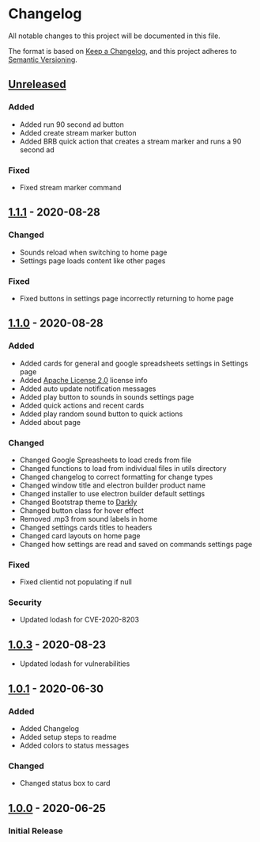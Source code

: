 # Changelog
All notable changes to this project will be documented in this file.

The format is based on [Keep a Changelog](https://keepachangelog.com/en/1.0.0/),
and this project adheres to [Semantic Versioning](https://semver.org/spec/v2.0.0.html).

## [Unreleased]
<!-- _No unreleased changes_

## [1.2.0] - 2020-08-31 -->
### Added 
- Added run 90 second ad button
- Added create stream marker button
- Added BRB quick action that creates a stream marker and runs a 90 second ad 

### Fixed
- Fixed stream marker command 

## [1.1.1] - 2020-08-28
### Changed
- Sounds reload when switching to home page
- Settings page loads content like other pages 

### Fixed
- Fixed buttons in settings page incorrectly returning to home page 

## [1.1.0] - 2020-08-28
### Added
- Added cards for general and google spreadsheets settings in Settings page
- Added [Apache License 2.0](https://choosealicense.com/licenses/apache-2.0/) license info
- Added auto update notification messages
- Added play button to sounds in sounds settings page
- Added quick actions and recent cards
- Added play random sound button to quick actions
- Added about page

### Changed
- Changed Google Spreasheets to load creds from file
- Changed functions to load from individual files in utils directory
- Changed changelog to correct formatting for change types 
- Changed window title and electron builder product name
- Changed installer to use electron builder default settings
- Changed Bootstrap theme to [Darkly](https://bootswatch.com/darkly/) 
- Changed button class for hover effect
- Removed .mp3 from sound labels in home
- Changed settings cards titles to headers
- Changed card layouts on home page
- Changed how settings are read and saved on commands settings page

### Fixed
- Fixed clientid not populating if null

### Security
- Updated lodash for CVE-2020-8203

## [1.0.3] - 2020-08-23
- Updated lodash for vulnerabilities

## [1.0.1] - 2020-06-30
### Added
- Added Changelog
- Added setup steps to readme
- Added colors to status messages

### Changed
- Changed status box to card 

## [1.0.0] - 2020-06-25
### Initial Release

<!-- [1.2.0]: https://github.com/VariXx/varibot-twitch-js/tree/v1.2.0 -->
[1.1.1]: https://github.com/VariXx/varibot-twitch-js/tree/v1.1.1
[1.1.0]: https://github.com/VariXx/varibot-twitch-js/tree/v1.1.0
[1.0.3]: https://github.com/VariXx/varibot-twitch-js/tree/v1.0.3
[1.0.1]: https://github.com/VariXx/varibot-twitch-js/tree/v1.0.1
[1.0.0]: https://github.com/VariXx/varibot-twitch-js/tree/v1.0.0
[Unreleased]: https://github.com/VariXx/varibot-twitch-js/compare/master...develop
